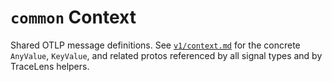 # `common` Context

Shared OTLP message definitions. See [`v1/context.md`](v1/context.md) for the concrete `AnyValue`, `KeyValue`, and related protos referenced by all signal types and by TraceLens helpers.
